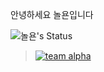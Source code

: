 안녕하세요 놀욘입니다

![놀욘's Status](https://github-readme-stats.vercel.app/api?username=noryonkr&show_icons=true)

> [![team alpha](https://github.com/team-alpha-kr/img/blob/main/alpha%20discord%20join%20banner.png)](https://alpha.xyz)  
